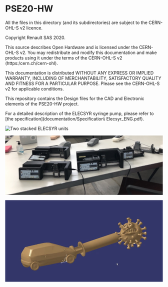 ﻿# PSE20-HW

All the files in this directory (and its subdirectories) are subject to
the CERN-OHL-S v2 licence.

Copyright Renault SAS 2020.

This source describes Open Hardware and is licensed under the CERN-OHL-S v2.
You may redistribute and modify this documentation and make products
using it under the terms of the CERN-OHL-S v2 (https:/cern.ch/cern-ohl).

This documentation is distributed WITHOUT ANY EXPRESS OR IMPLIED
WARRANTY, INCLUDING OF MERCHANTABILITY, SATISFACTORY QUALITY
AND FITNESS FOR A PARTICULAR PURPOSE. Please see the CERN-OHL-S v2
for applicable conditions.

This repository contains the Design files for the CAD and Electronic elements of the PSE20-HW project.

For a detailed description of the ELECSYR syringe pump, please refer to [the specification](documentation/Specification\ Elecsyr_ENG.pdf).

![Two stacked ELECSYR units](img/IMG_1486-crop.png)

![Early ELECSYR prototypes](img/imgpsh_fullsize.jpg)

![Project Logo](img/lgo.jpg)
